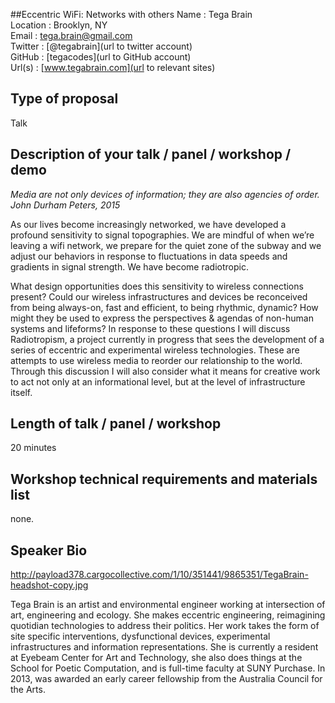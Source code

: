 ##Eccentric WiFi: Networks with others
Name : Tega Brain  
Location : Brooklyn, NY  
Email : tega.brain@gmail.com  
Twitter : [@tegabrain](url to twitter account)  
GitHub : [tegacodes](url to GitHub account)  
Url(s) : [www.tegabrain.com](url to relevant sites)  
## Type of proposal  
Talk

## Description of your talk / panel / workshop / demo

_Media are not only devices of information; they are also agencies of order._  
_John Durham Peters, 2015_

As our lives become increasingly networked, we have developed a profound sensitivity to signal topographies. We are mindful of when we’re leaving a wifi network, we prepare for the quiet zone of the subway and we adjust our behaviors in response to fluctuations in data speeds and gradients in signal strength. We have become radiotropic.

What design opportunities does this sensitivity to wireless connections present? Could our wireless infrastructures and devices be reconceived from being always-on, fast and efficient, to being rhythmic, dynamic? How might they be used to express the perspectives & agendas of non-human systems and lifeforms? In response to these questions I will discuss Radiotropism, a project currently in progress that sees the development of a series of eccentric and experimental wireless technologies. These are attempts to use wireless media to reorder our relationship to the world. Through this discussion I will also consider what it means for creative work to act not only at an informational level, but at the level of infrastructure itself.

## Length of talk / panel / workshop
20 minutes

## Workshop technical requirements and materials list

none.

## Speaker Bio
http://payload378.cargocollective.com/1/10/351441/9865351/TegaBrain-headshot-copy.jpg

Tega Brain is an artist and environmental engineer working at intersection of art, engineering and ecology. She makes eccentric engineering, reimagining quotidian technologies to address their politics. Her work takes the form of site specific interventions, dysfunctional devices, experimental infrastructures and information representations. She is currently a resident at Eyebeam Center for Art and Technology, she also does things at the School for Poetic Computation, and is full-time faculty at SUNY Purchase. In 2013, was awarded an early career fellowship from the Australia Council for the Arts.





